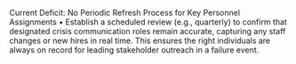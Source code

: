Current Deficit: No Periodic Refresh Process for Key Personnel Assignments
• Establish a scheduled review (e.g., quarterly) to confirm that designated crisis communication roles remain accurate, capturing any staff changes or new hires in real time. This ensures the right individuals are always on record for leading stakeholder outreach in a failure event.
